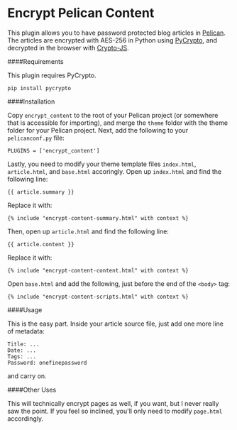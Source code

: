Encrypt Pelican Content
===============

This plugin allows you to have password protected blog articles in [Pelican](http://docs.getpelican.com/). The 
articles are encrypted with AES-256 in Python using [PyCrypto](https://www.dlitz.net/software/pycrypto/), and 
decrypted in the browser with [Crypto-JS](https://code.google.com/p/crypto-js/). 

####Requirements

This plugin requires PyCrypto.

    pip install pycrypto

####Installation

Copy `encrypt_content` to the root of your Pelican project (or somewhere that is accessible for importing), and merge the `theme` folder with the theme folder for your Pelican project. Next,
add the following to your `pelicanconf.py` file:

    PLUGINS = ['encrypt_content']

Lastly, you need to modify your theme template files `index.html`, `article.html`, and `base.html` accoringly. Open up `index.html` and find the following line:

    {{ article.summary }}
    
Replace it with:

    {% include "encrypt-content-summary.html" with context %}

Then, open up `article.html` and find the following line:

    {{ article.content }}

Replace it with:

    {% include "encrypt-content-content.html" with context %}

Open `base.html` and add the following, just before the end of the `<body>` tag:

    {% include "encrypt-content-scripts.html" with context %}

####Usage

This is the easy part. Inside your article source file, just add one more line of metadata:

    Title: ...
    Date: ...
    Tags: ...
    Password: onefinepassword

and carry on.

####Other Uses

This will technically encrypt pages as well, if you want, but I never really saw the point. If you feel so inclined, 
you'll only need to modify `page.html` accordingly.
